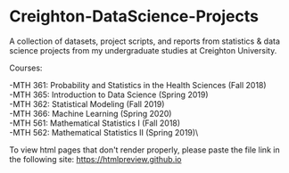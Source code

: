 # Creighton-DataScience-Projects
A collection of datasets, project scripts, and reports from statistics &amp; data science projects from my undergraduate studies at Creighton University.

Courses:

-MTH 361: Probability and Statistics in the Health Sciences (Fall 2018)\
-MTH 365: Introduction to Data Science (Spring 2019)\
-MTH 362: Statistical Modeling (Fall 2019)\
-MTH 366: Machine Learning (Spring 2020)\
-MTH 561: Mathematical Statistics I (Fall 2018)\
-MTH 562: Mathematical Statistics II (Spring 2019)\

To view html pages that don't render properly, please paste the file link in the following site: https://htmlpreview.github.io
